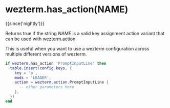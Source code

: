 # wezterm.has_action(NAME)

{{since('nightly')}}

Returns true if the string *NAME* is a valid key assignment action variant
that can be used with [wezterm.action](action.md).

This is useful when you want to use a wezterm configuration across multiple
different versions of wezterm.

```lua
if wezterm.has_action 'PromptInputLine' then
  table.insert(config.keys, {
    key = 'p',
    mods = 'LEADER',
    action = wezterm.action.PromptInputLine {
      -- other parameters here
    },
  })
end
```
